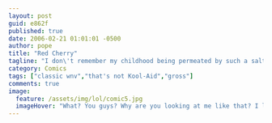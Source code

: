 ```yaml
---
layout: post
guid: e862f
published: true
date: 2006-02-21 01:01:01 -0500
author: pope
title: "Red Cherry"
tagline: "I don\'t remember my childhood being permeated by such a salty, metallic taste. But then again my memory has always been a little fuzzy."
category: Comics
tags: ["classic wnv","that's not Kool-Aid","gross"]
comments: true 
image:
  feature: /assets/img/lol/comic5.jpg
  imageHover: "What? You guys? Why are you looking at me like that? I love Kool-Aid. I drink like a gallon a month."
---
```



